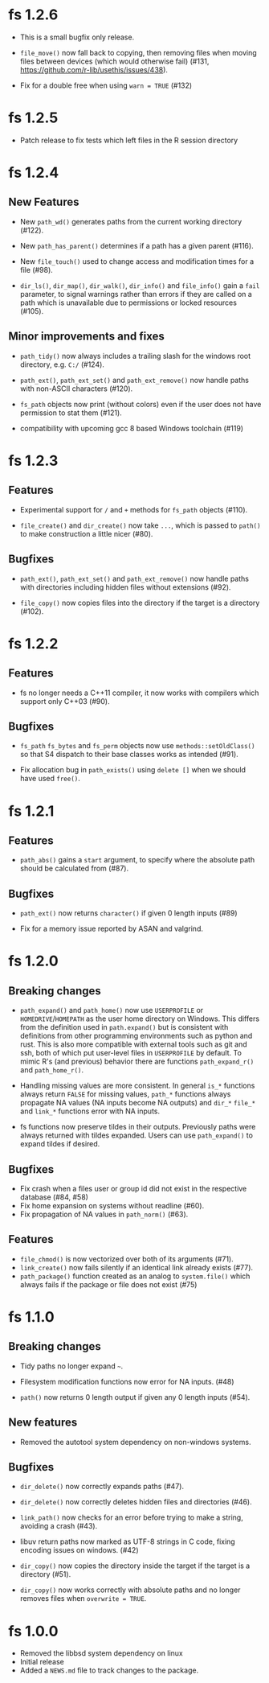 # fs 1.2.6

* This is a small bugfix only release.

* `file_move()` now fall back to copying, then removing files when moving files
  between devices (which would otherwise fail) (#131, https://github.com/r-lib/usethis/issues/438).

* Fix for a double free when using `warn = TRUE` (#132)

# fs 1.2.5

* Patch release to fix tests which left files in the R session directory

# fs 1.2.4

## New Features

* New `path_wd()` generates paths from the current working directory (#122).

* New `path_has_parent()` determines if a path has a given parent (#116).

* New `file_touch()` used to change access and modification times for a file (#98).

* `dir_ls()`, `dir_map()`, `dir_walk()`, `dir_info()` and `file_info()` gain a
  `fail` parameter, to signal warnings rather than errors if they are called on
  a path which is unavailable due to permissions or locked resources (#105).

## Minor improvements and fixes

* `path_tidy()` now always includes a trailing slash for the windows root
  directory, e.g. `C:/` (#124).

* `path_ext()`, `path_ext_set()` and `path_ext_remove()` now handle paths with
  non-ASCII characters (#120).

* `fs_path` objects now print (without colors) even if the user does not have
  permission to stat them (#121).

* compatibility with upcoming gcc 8 based Windows toolchain (#119)

# fs 1.2.3

## Features

* Experimental support for `/` and `+` methods for `fs_path` objects (#110).

* `file_create()` and `dir_create()` now take `...`, which is passed to
  `path()` to make construction a little nicer (#80).

## Bugfixes

* `path_ext()`, `path_ext_set()` and `path_ext_remove()` now handle paths with
  directories including hidden files without extensions (#92).

* `file_copy()` now copies files into the directory if the target is a
  directory (#102).

# fs 1.2.2

## Features

* fs no longer needs a C++11 compiler, it now works with compilers which
  support only C++03 (#90).

## Bugfixes

* `fs_path` `fs_bytes` and `fs_perm` objects now use `methods::setOldClass()`
  so that S4 dispatch to their base classes works as intended (#91).

* Fix allocation bug in `path_exists()` using `delete []` when we should have
  used `free()`.

# fs 1.2.1

## Features

* `path_abs()` gains a `start` argument, to specify where the absolute path
  should be calculated from (#87).

## Bugfixes

* `path_ext()` now returns `character()` if given 0 length inputs (#89)

* Fix for a memory issue reported by ASAN and valgrind.

# fs 1.2.0

## Breaking changes

* `path_expand()` and `path_home()` now use `USERPROFILE` or
  `HOMEDRIVE`/`HOMEPATH` as the user home directory on Windows. This differs
  from the definition used in `path.expand()` but is consistent with
  definitions from other programming environments such as python and rust. This
  is also more compatible with external tools such as git and ssh, both of
  which put user-level files in `USERPROFILE` by default. To mimic R's (and
  previous) behavior there are functions `path_expand_r()` and `path_home_r()`.

* Handling missing values are more consistent. In general `is_*` functions
  always return `FALSE` for missing values, `path_*` functions always propagate
  NA values (NA inputs become NA outputs) and `dir_*` `file_*` and `link_*`
  functions error with NA inputs.

* fs functions now preserve tildes in their outputs. Previously paths were
  always returned with tildes expanded. Users can use `path_expand()` to expand
  tildes if desired.

## Bugfixes

* Fix crash when a files user or group id did not exist in the respective
  database (#84, #58)
* Fix home expansion on systems without readline (#60).
* Fix propagation of NA values in `path_norm()` (#63).

## Features

* `file_chmod()` is now vectorized over both of its arguments (#71).
* `link_create()` now fails silently if an identical link already exists (#77).
* `path_package()` function created as an analog to `system.file()` which
  always fails if the package or file does not exist (#75)

# fs 1.1.0

## Breaking changes

* Tidy paths no longer expand `~`.

* Filesystem modification functions now error for NA inputs. (#48)

* `path()` now returns 0 length output if given any 0 length inputs (#54).

## New features

* Removed the autotool system dependency on non-windows systems.

## Bugfixes

* `dir_delete()` now correctly expands paths (#47).

* `dir_delete()` now correctly deletes hidden files and directories (#46).

* `link_path()` now checks for an error before trying to make a string,
  avoiding a crash (#43).

* libuv return paths now marked as UTF-8 strings in C code, fixing encoding
  issues on windows. (#42)

* `dir_copy()` now copies the directory inside the target if the target is a
  directory (#51).

* `dir_copy()` now works correctly with absolute paths and no longer removes
  files when `overwrite = TRUE`.

# fs 1.0.0

* Removed the libbsd system dependency on linux
* Initial release
* Added a `NEWS.md` file to track changes to the package.
